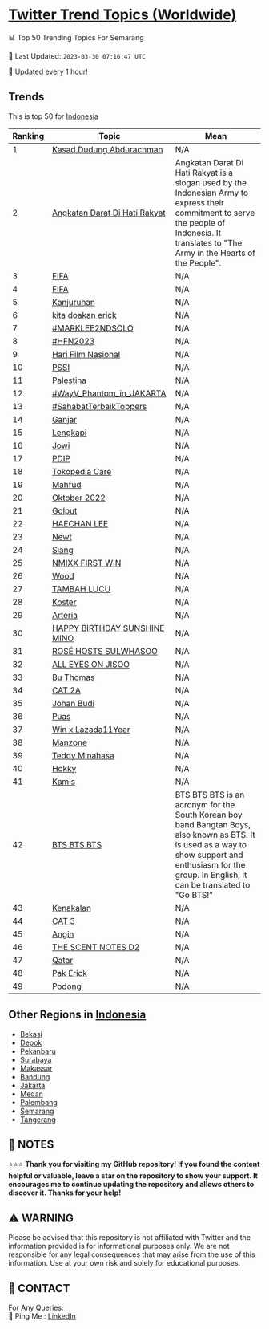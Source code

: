 [Twitter Trend Topics (Worldwide)](https://github.com/ErcinDedeoglu/Twitter-Trend-Topics)
==========


📊 Top 50 Trending Topics For Semarang

📆 Last Updated: `2023-03-30 07:16:47 UTC`

🔧 Updated every 1 hour!


## Trends

This is top 50 for [Indonesia](</Indonesia>)

| Ranking | Topic | Mean |
| ------- | ------------ | ------------ |
| 1 | [Kasad Dudung Abdurachman](http://twitter.com/search?q=Kasad+Dudung+Abdurachman) | N/A |
| 2 | [Angkatan Darat Di Hati Rakyat](http://twitter.com/search?q=Angkatan+Darat+Di+Hati+Rakyat) | Angkatan Darat Di Hati Rakyat is a slogan used by the Indonesian Army to express their commitment to serve the people of Indonesia. It translates to "The Army in the Hearts of the People". |
| 3 | [FIFA](http://twitter.com/search?q=FIFA) | N/A |
| 4 | [FIFA](http://twitter.com/search?q=FIFA) | N/A |
| 5 | [Kanjuruhan](http://twitter.com/search?q=Kanjuruhan) | N/A |
| 6 | [kita doakan erick](http://twitter.com/search?q=kita+doakan+erick) | N/A |
| 7 | [#MARKLEE2NDSOLO](http://twitter.com/search?q=%23MARKLEE2NDSOLO) | N/A |
| 8 | [#HFN2023](http://twitter.com/search?q=%23HFN2023) | N/A |
| 9 | [Hari Film Nasional](http://twitter.com/search?q=Hari+Film+Nasional) | N/A |
| 10 | [PSSI](http://twitter.com/search?q=PSSI) | N/A |
| 11 | [Palestina](http://twitter.com/search?q=Palestina) | N/A |
| 12 | [#WayV_Phantom_in_JAKARTA](http://twitter.com/search?q=%23WayV_Phantom_in_JAKARTA) | N/A |
| 13 | [#SahabatTerbaikToppers](http://twitter.com/search?q=%23SahabatTerbaikToppers) | N/A |
| 14 | [Ganjar](http://twitter.com/search?q=Ganjar) | N/A |
| 15 | [Lengkapi](http://twitter.com/search?q=Lengkapi) | N/A |
| 16 | [Jowi](http://twitter.com/search?q=Jowi) | N/A |
| 17 | [PDIP](http://twitter.com/search?q=PDIP) | N/A |
| 18 | [Tokopedia Care](http://twitter.com/search?q=Tokopedia+Care) | N/A |
| 19 | [Mahfud](http://twitter.com/search?q=Mahfud) | N/A |
| 20 | [Oktober 2022](http://twitter.com/search?q=Oktober+2022) | N/A |
| 21 | [Golput](http://twitter.com/search?q=Golput) | N/A |
| 22 | [HAECHAN LEE](http://twitter.com/search?q=HAECHAN+LEE) | N/A |
| 23 | [Newt](http://twitter.com/search?q=Newt) | N/A |
| 24 | [Siang](http://twitter.com/search?q=Siang) | N/A |
| 25 | [NMIXX FIRST WIN](http://twitter.com/search?q=NMIXX+FIRST+WIN) | N/A |
| 26 | [Wood](http://twitter.com/search?q=Wood) | N/A |
| 27 | [TAMBAH LUCU](http://twitter.com/search?q=TAMBAH+LUCU) | N/A |
| 28 | [Koster](http://twitter.com/search?q=Koster) | N/A |
| 29 | [Arteria](http://twitter.com/search?q=Arteria) | N/A |
| 30 | [HAPPY BIRTHDAY SUNSHINE MINO](http://twitter.com/search?q=HAPPY+BIRTHDAY+SUNSHINE+MINO) | N/A |
| 31 | [ROSÉ HOSTS SULWHASOO](http://twitter.com/search?q=ROS%c3%89+HOSTS+SULWHASOO) | N/A |
| 32 | [ALL EYES ON JISOO](http://twitter.com/search?q=ALL+EYES+ON+JISOO) | N/A |
| 33 | [Bu Thomas](http://twitter.com/search?q=Bu+Thomas) | N/A |
| 34 | [CAT 2A](http://twitter.com/search?q=CAT+2A) | N/A |
| 35 | [Johan Budi](http://twitter.com/search?q=Johan+Budi) | N/A |
| 36 | [Puas](http://twitter.com/search?q=Puas) | N/A |
| 37 | [Win x Lazada11Year](http://twitter.com/search?q=Win+x+Lazada11Year) | N/A |
| 38 | [Manzone](http://twitter.com/search?q=Manzone) | N/A |
| 39 | [Teddy Minahasa](http://twitter.com/search?q=Teddy+Minahasa) | N/A |
| 40 | [Hokky](http://twitter.com/search?q=Hokky) | N/A |
| 41 | [Kamis](http://twitter.com/search?q=Kamis) | N/A |
| 42 | [BTS BTS BTS](http://twitter.com/search?q=BTS+BTS+BTS) | BTS BTS BTS is an acronym for the South Korean boy band Bangtan Boys, also known as BTS. It is used as a way to show support and enthusiasm for the group. In English, it can be translated to "Go BTS!" |
| 43 | [Kenakalan](http://twitter.com/search?q=Kenakalan) | N/A |
| 44 | [CAT 3](http://twitter.com/search?q=CAT+3) | N/A |
| 45 | [Angin](http://twitter.com/search?q=Angin) | N/A |
| 46 | [THE SCENT NOTES D2](http://twitter.com/search?q=THE+SCENT+NOTES+D2) | N/A |
| 47 | [Qatar](http://twitter.com/search?q=Qatar) | N/A |
| 48 | [Pak Erick](http://twitter.com/search?q=Pak+Erick) | N/A |
| 49 | [Podong](http://twitter.com/search?q=Podong) | N/A |



## Other Regions in [Indonesia](</Indonesia>)

* [Bekasi](</Indonesia/Bekasi.md>)
* [Depok](</Indonesia/Depok.md>)
* [Pekanbaru](</Indonesia/Pekanbaru.md>)
* [Surabaya](</Indonesia/Surabaya.md>)
* [Makassar](</Indonesia/Makassar.md>)
* [Bandung](</Indonesia/Bandung.md>)
* [Jakarta](</Indonesia/Jakarta.md>)
* [Medan](</Indonesia/Medan.md>)
* [Palembang](</Indonesia/Palembang.md>)
* [Semarang](</Indonesia/Semarang.md>)
* [Tangerang](</Indonesia/Tangerang.md>)



## 📝 NOTES

⭐⭐⭐ **Thank you for visiting my GitHub repository! If you found the content helpful or valuable, leave a star on the repository to show your support. It encourages me to continue updating the repository and allows others to discover it. Thanks for your help!**


## ⚠️ WARNING

Please be advised that this repository is not affiliated with Twitter and the information provided is for informational purposes only. We are not responsible for any legal consequences that may arise from the use of this information. Use at your own risk and solely for educational purposes.


## 📨 CONTACT

 For Any Queries:  
            🏓 Ping Me : [LinkedIn](https://www.linkedin.com/in/ercindedeoglu/)

